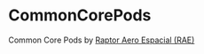 # CommonCorePods
Common Core Pods by [Raptor Aero Espacial (RAE)](https://github.com/zer0Kerbal/RaptorAeroEspacial)
